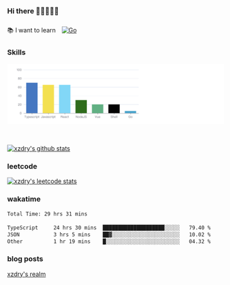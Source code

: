 ### Hi there 👋👋👋👋👋

 :books: I want to learn <a href="https://go.dev/" target="_blank"><img style="margin: 10px" src="https://profilinator.rishav.dev/skills-assets/go-original.svg" alt="Go" height="50" /></a>  

### Skills
![](img/2022-09-05-22-04-20.png)

<br />

[![xzdry's github stats](https://github-readme-stats.vercel.app/api?username=xzdry&count_private=true&show_icons=true&theme=vue)](https://github.com/xzdry)

### leetcode
[![xzdry's leetcode stats](https://leetcard.jacoblin.cool/xzdry-2?theme=light&font=Anek%20Kannada&site=cn)](https://leetcode.cn/u/xzdry-2/)

### wakatime
<!--START_SECTION:waka-->

```text
Total Time: 29 hrs 31 mins

TypeScript     24 hrs 30 mins  ████████████████████░░░░░   79.40 %
JSON           3 hrs 5 mins    ██▓░░░░░░░░░░░░░░░░░░░░░░   10.02 %
Other          1 hr 19 mins    █░░░░░░░░░░░░░░░░░░░░░░░░   04.32 %
```

<!--END_SECTION:waka-->

### blog posts
[xzdry's realm](https://www.justdry.net/)
